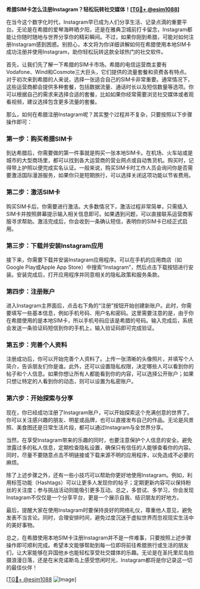 **希腊SIM卡怎么注册Instagram？轻松玩转社交媒体！[[TG💪+ @esim1088](https://t.me/s/esim1088)]**

在当今这个数字化时代，Instagram早已成为人们分享生活、记录点滴的重要平台。无论是在希腊的爱琴海畔晒夕阳，还是在雅典卫城前打卡留念，Instagram都能让你随时随地与世界分享你的精彩瞬间。不过，如果你刚到希腊，可能对如何注册Instagram感到困惑。别担心，本文将为你详细讲解如何在希腊使用本地SIM卡成功注册并使用Instagram，助你轻松玩转这款全球热门的社交软件。

首先，让我们先了解一下希腊的SIM卡市场。希腊的电信运营商主要有Vodafone、Wind和Cosmote三大巨头，它们提供的流量套餐和资费各有特点。对于初次来到希腊的人来说，选择一张适合自己的SIM卡非常重要。通常情况下，这些运营商都会提供多种套餐，包括数据流量、通话时长以及短信数量等选项。你可以根据自己的需求来选择合适的套餐，比如如果你经常需要浏览社交媒体或者观看视频，建议选择包含更多流量的套餐。

那么，如何在希腊注册Instagram呢？其实整个过程并不复杂，只要按照以下步骤操作即可：

### 第一步：购买希腊SIM卡

到达希腊后，你需要做的第一件事就是购买一张本地SIM卡。在机场、火车站或是城市的大型商场里，都可以找到各大运营商的营业网点或自动售货机。购买时，记得带上护照以便完成实名认证。一般来说，购买SIM卡时工作人员会询问你是否需要激活国际漫游服务，如果你只是短期旅行，可以选择关闭这项功能以节省费用。

### 第二步：激活SIM卡

购买SIM卡后，你需要进行激活。大多数情况下，激活过程非常简单，只需插入SIM卡并按照屏幕提示输入相关信息即可。如果遇到问题，可以直接联系运营商客服寻求帮助。激活完成后，你会收到一条确认短信，表明你的SIM卡已经正式启用。

### 第三步：下载并安装Instagram应用

接下来，你需要下载并安装Instagram应用程序。可以在手机的应用商店（如Google Play或Apple App Store）中搜索“Instagram”，然后点击下载按钮进行安装。安装完成后，打开应用程序并同意相关的隐私政策和服务条款。

### 第四步：注册账户

进入Instagram主界面后，点击右下角的“注册”按钮开始创建新账户。此时，你需要填写一些基本信息，例如手机号码、用户名和密码。这里需要注意的是，由于你在希腊使用的是本地SIM卡，所以手机号码应该是希腊的号码。输入完成后，系统会发送一条验证码短信到你的手机上，输入验证码即可完成验证。

### 第五步：完善个人资料

注册成功后，你可以开始完善个人资料了。上传一张清晰的头像照片，并填写个人简介，告诉朋友们你是谁。此外，还可以设置隐私权限，决定哪些人可以看到你的帖子和个人信息。如果你想让所有人都能看到你的内容，可以选择公开账户；如果只想让特定的人看到你的动态，则可以设置为私密账户。

### 第六步：开始探索与分享

现在，你已经成功注册了Instagram账户，可以开始探索这个充满创意的世界了。你可以关注感兴趣的朋友、明星或品牌，也可以直接发布自己的作品。无论是风景照、美食图还是日常生活片段，都可以通过Instagram与全世界分享。

当然，在享受Instagram带来的乐趣的同时，也要注意保护个人信息的安全。避免泄露过多的私人信息，定期检查隐私设置，确保只有信任的人能够查看你的内容。同时，尽量不要随意点击不明链接或下载来源不明的应用程序，以免造成不必要的麻烦。

除了上述步骤之外，还有一些小技巧可以帮助你更好地使用Instagram。例如，利用标签功能（Hashtags）可以让更多人发现你的帖子；定期更新内容可以保持粉丝的关注度；参与挑战活动则能吸引更多互动。总之，多尝试、多学习，你会发现Instagram不仅仅是一个分享平台，更是一个展示自我、结识朋友的好地方。

最后，提醒大家在使用Instagram时要保持良好的网络礼仪，尊重他人意见，避免发表不当言论。同时，合理安排时间，避免过度沉迷于虚拟世界而忽视现实生活中的美好事物。

总之，在希腊使用本地SIM卡注册Instagram并不是一件难事，只要按照上述步骤操作即可顺利完成。希望本文能够帮助到每一位即将前往希腊旅行或生活的朋友们，让大家能够在异国他乡也能轻松享受社交媒体的乐趣。无论是在圣托里尼岛拍摄浪漫日落，还是在米克诺斯岛上感受悠闲时光，Instagram都将是你记录这一切的最佳伙伴！

[[TG💪+ @esim1088](https://t.me/s/esim1088) ![Image](https://i.postimg.cc/4NQfJmqS/Snipaste-2025-05-13-00-14-12.png)]